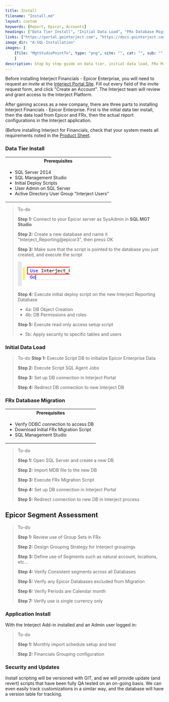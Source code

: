 ```yaml
---
title: Install
filename: "Install.md"
layout: custom
keywords: [Report, Epicor, Accounts]
headings: ["Data Tier Install", "Initial Data Load", "FRx Database Migration", "Epicor Segment Assessment", "Application Install", "Security and Updates"]
links: ["https://portal.gointerject.com", "https://docs.gointerject.com/bApps/bFinancials/Epicor-Financials.html"]
image_dir: "A-SQL-Installation"
images: [
	{file: "MgtStudioPointTo", type: "png", site: "", cat: "", sub: "", report: "", ribbon: "", config: ""}
	]
description: Step by step guide on data tier, initial data load, FRx Migration, and other key processes of installing of Interject for Financials Epicor Enterprise.
---
```


Before installing Interject Financials - Epicor Enterprise, you will need to request an invite at the [Interject Portal Site](https://portal.gointerject.com). Fill out every field of the invite request form, and click "Create an Account". The Interject team will review and grant access to the Interject Platform.

After gaining access as a new company, there are three parts to installing Interject Financials - Epicor Enterprise. First is the initial data tier install, then the data load from Epicor and FRx, then the actual report configurations in the Interject application. 

\(Before installing Interject for Financials, check that your system meets all requirements noted in the [Product Sheet](https://docs.gointerject.com/bApps/bFinancials/Epicor-Financials.html).

### Data Tier Install

<table>
   <tr>
    <th><span style="font-weight:bold">Prerequisites</span></th>
   </tr>
            <tr>
                <td>
                    <ul>
                        <li>SQL Server 2014</li>
                        <li>SQL Management Studio</li>
                        <li>Initial Deploy Scripts</li>
                        <li>User Admin on SQL Server</li>
                        <li>Active Directory User Group "Interject Users"</li>
                    </ul>
                </td>
            </tr>
</table>

> To-do
>
> **Step 1:** Connect to your Epicor server as SysAdmin in **SQL MGT Studio**
>
>**Step 2:** Create a new database and name it "Interject_Reporting@epicor3", then press OK
>
> **Step 3:** Make sure that the script is pointed to the database you just created, and execute the script
>
> ![Mgt Studio Point](/images/A-SQL-Installation/MgtStudioPointTo.png)
>
> **Step 4:** Execute initial deploy script on the new Interject Reporting Database
>
> - 4a: DB Object Creation
> - 4b: DB Permissions and roles
>
> **Step 5:** Execute read only access setup script
> - 5b: Apply security to specific tables and users


### Initial Data Load


> To-do	
> **Step 1:** Execute Script DB to initialize Epicor Enterprise Data
>
> **Step 2:** Execute Script SQL Agent Jobs
>
> **Step 3:** Set up DB connection in Interject Portal
>
> **Step 4:** Redirect DB connection to new Interject DB


### FRx Database Migration

<table>
   <tr>
    <th><span style="font-weight:bold">Prerequisites</span></th>
   </tr>
            <tr>
                <td>
                    <ul>
                        <li>Verify ODBC connection to access DB</li>
                        <li>Download Initial FRx Migration Script</li>
                        <li>SQL Management Studio</li>
                    </ul>
                </td>
            </tr>
</table>

> To-do
>
> **Step 1:** Open SQL Server and create a new DB
>
>**Step 2:** Import MDB file to the new DB
>
> **Step 3:** Execute FRx Migration Script
>
> **Step 4:** Set up DB connection in Interject Portal
>
>**Step 5:** Redirect connection to new DB in Interject process



## Epicor Segment Assessment
> To-do
>
> **Step 1:** Review use of Group Sets in FRx
>
> **Step 2:** Design Grouping Strategy for Interject groupings
>
> **Step 3:** Define use of Segments such as natural account, locations, etc…
>
> **Step 4:** Verify Consistent segments across all Databases
>
> **Step 5:** Verify any Epicor Databases excluded from Migration
>
> **Step 6:** Verify Periods are Calendar month
>
> **Step 7:** Verify  use is single currency only



### Application Install
With the Interject Add-in installed and an Admin user logged in:

> To-do
>
> **Step 1:** Monthly import schedule setup and test
>
> **Step 2:** Financials Grouping configuration


### Security and Updates
Install scripting will be versioned with GIT, and we will provide update (and revert) scripts that have been fully QA tested on an on-going basis. We can even easily track customizations in a similar way, and the database will have a version table for tracking.
